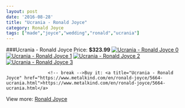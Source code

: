 ```yaml
---
layout: post
date: '2016-08-28'
title: "Ucrania - Ronald Joyce"
category: Ronald Joyce
tags: ["made","joyce","wedding","ronald","ucrania"]
---
```

###Ucrania - Ronald Joyce
Price: **$323.99**
<a href="https://www.metalkind.com/en/ronald-joyce/5664-ucrania.html"><img src="http://img.metalkind.com/12345-thickbox_default/ucrania.jpg" alt="Ucrania - Ronald Joyce 0" /></a>
<a href="https://www.metalkind.com/en/ronald-joyce/5664-ucrania.html"><img src="http://img.metalkind.com/12346-thickbox_default/ucrania.jpg" alt="Ucrania - Ronald Joyce 1" /></a>
<a href="https://www.metalkind.com/en/ronald-joyce/5664-ucrania.html"><img src="http://img.metalkind.com/12347-thickbox_default/ucrania.jpg" alt="Ucrania - Ronald Joyce 2" /></a>
<a href="https://www.metalkind.com/en/ronald-joyce/5664-ucrania.html"><img src="http://img.metalkind.com/12348-thickbox_default/ucrania.jpg" alt="Ucrania - Ronald Joyce 3" /></a>


					<!-- break -->Buy it: <a title="Ucrania - Ronald Joyce" href="https://www.metalkind.com/en/ronald-joyce/5664-ucrania.html">https://www.metalkind.com/en/ronald-joyce/5664-ucrania.html</a>
View more: [Ronald Joyce](https://www.metalkind.com/en/110-ronald-joyce)